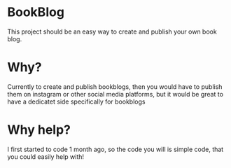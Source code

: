 # BookBlog
This project should be an easy way to create and publish your own book blog.
# Why?
Currently to create and publish bookblogs, then you would have to publish them on instagram or other social media platforms, but it would be great to have a dedicatet side specifically for bookblogs
# Why help?
I first started to code 1 month ago, so the code you will is simple code, that you could easily help with!
